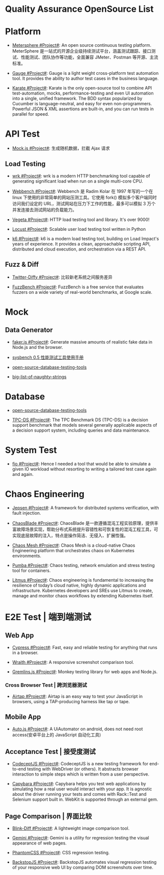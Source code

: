# Quality Assurance OpenSource List

# Platform

- [Metersphere #Project#](https://github.com/metersphere/metersphere): An open source continuous testing platform. MeterSphere 是一站式的开源企业级持续测试平台，涵盖测试跟踪、接口测试、性能测试、团队协作等功能，全面兼容 JMeter、Postman 等开源、主流标准。

- [Gauge #Project#](https://github.com/getgauge/gauge): Gauge is a light weight cross-platform test automation tool. It provides the ability to author test cases in the business language.

- [Karate #Project#](https://github.com/intuit/karate): Karate is the only open-source tool to combine API test-automation, mocks, performance-testing and even UI automation into a single, unified framework. The BDD syntax popularized by Cucumber is language-neutral, and easy for even non-programmers. Powerful JSON & XML assertions are built-in, and you can run tests in parallel for speed.

# API Test

- [Mock.js #Project#](http://mockjs.com/): 生成随机数据，拦截 Ajax 请求

## Load Testing

- [wrk #Project#](https://github.com/wg/wrk): wrk is a modern HTTP benchmarking tool capable of generating significant load when run on a single multi-core CPU.

- [Webbench #Project#](https://github.com/EZLippi/WebBench): Webbench 是 Radim Kolar 在 1997 年写的一个在 linux 下使用的非常简单的网站压测工具。它使用 fork() 模拟多个客户端同时访问我们设定的 URL，测试网站在压力下工作的性能，最多可以模拟 3 万个并发连接去测试网站的负载能力。

- [Vegeta #Project#](https://github.com/tsenart/vegeta): HTTP load testing tool and library. It's over 9000!

- [Locust #Project#](https://github.com/locustio/locust): Scalable user load testing tool written in Python

- [k6 #Project#](https://github.com/loadimpact/k6): k6 is a modern load testing tool, building on Load Impact's years of experience. It provides a clean, approachable scripting API, distributed and cloud execution, and orchestration via a REST API.

## Fuzz & Diff

- [Twitter-Diffy #Project#](https://github.com/twitter/diffy): 比较新老系统之间服务差异

- [FuzzBench #Project#](https://github.com/google/fuzzbench): FuzzBench is a free service that evaluates fuzzers on a wide variety of real-world benchmarks, at Google scale.

# Mock

## Data Generator

- [faker.js #Project#](https://github.com/Marak/faker.js): Generate massive amounts of realistic fake data in Node.js and the browser.

- [sysbench 0.5 性能测试工具使用手册](http://blog.csdn.net/clh604/article/details/12108477)

- [open-source-database-testing-tools](http://www.softwaretestingmagazine.com/tools/open-source-database-testing-tools/)

- [big-list-of-naughty-strings](https://github.com/minimaxir/big-list-of-naughty-strings/)

# Database

- [open-source-database-testing-tools](http://www.softwaretestingmagazine.com/tools/open-source-database-testing-tools/)

- [TPC-DS #Project#](http://www.tpc.org/tpcds/): The TPC Benchmark DS (TPC-DS) is a decision support benchmark that models several generally applicable aspects of a decision support system, including queries and data maintenance.

# System Test

- [fio #Project#](https://github.com/axboe/fio): Hence I needed a tool that would be able to simulate a given IO workload without resorting to writing a tailored test case again and again.

# Chaos Engineering

- [Jepsen #Project#](https://github.com/jepsen-io/jepsen): A framework for distributed systems verification, with fault injection.

- [ChaosBlade #Project#](https://github.com/chaosblade-io): ChaosBlade 是一款遵循混沌工程实验原理，提供丰富故障场景实现，帮助分布式系统提升容错性和可恢复性的混沌工程工具，可实现底层故障的注入，特点是操作简洁、无侵入、扩展性强。

- [Chaos Mesh #Project#](https://github.com/pingcap/chaos-mesh): Chaos Mesh is a cloud-native Chaos Engineering platform that orchestrates chaos on Kubernetes environments.

- [Pumba #Project#](https://github.com/alexei-led/pumba): Chaos testing, network emulation and stress testing tool for containers.

- [Litmus #Project#](https://litmuschaos.io/): Chaos engineering is fundamental to increasing the resilience of today’s cloud native, highly dynamic applications and infrastructure. Kubernetes developers and SREs use Litmus to create, manage and monitor chaos workflows by extending Kubernetes itself.

# E2E Test | 端到端测试

## Web App

- [Cypress #Project#](https://github.com/cypress-io/cypress): Fast, easy and reliable testing for anything that runs in a browser.

- [Wraith #Project#](https://github.com/bbc-news/wraith): A responsive screenshot comparison tool.

- [Gremlins.js #Project#](https://github.com/marmelab/gremlins.js): Monkey testing library for web apps and Node.js.

### Cross Browser Test | 跨浏览器测试

- [Airtap #Project#](https://github.com/airtap/airtap): Airtap is an easy way to test your JavaScript in browsers, using a TAP-producing harness like tap or tape.

## Mobile App

- [Auto.js #Project#](https://github.com/hyb1996/Auto.js): A UiAutomator on android, does not need root access(安卓平台上的 JavaScript 自动化工具)

## Acceptance Test | 接受度测试

- [CodeceptJS #Project#](https://github.com/codeception/codeceptjs/): CodeceptJS is a new testing framework for end-to-end testing with WebDriver (or others). It abstracts browser interaction to simple steps which is written from a user perspective.

- [Capybara #Project#](https://github.com/teamcapybara/capybara): Capybara helps you test web applications by simulating how a real user would interact with your app. It is agnostic about the driver running your tests and comes with Rack::Test and Selenium support built in. WebKit is supported through an external gem.

## Page Comparison | 界面比较

- [Blink-Diff #Project#](https://github.com/yahoo/blink-diff): A lightweight image comparison tool.

- [Gemini #Project#](https://github.com/gemini-testing/gemini): Gemini is a utility for regression testing the visual appearance of web pages.

- [PhantomCSS #Project#](https://github.com/Huddle/PhantomCSS): CSS regression testing.

- [BackstopJS #Project#](https://github.com/garris/BackstopJS): BackstopJS automates visual regression testing of your responsive web UI by comparing DOM screenshots over time.
